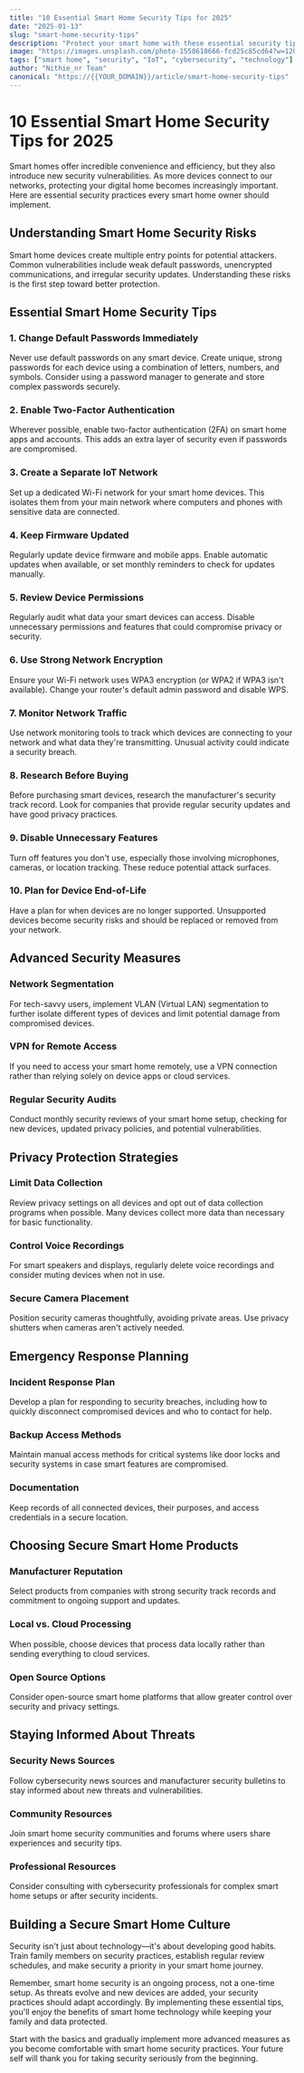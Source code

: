 ```yaml
---
title: "10 Essential Smart Home Security Tips for 2025"
date: "2025-01-13"
slug: "smart-home-security-tips"
description: "Protect your smart home with these essential security tips. Learn how to secure IoT devices, set up proper networks, and prevent cyber attacks."
image: "https://images.unsplash.com/photo-1558618666-fcd25c85cd64?w=1200&h=800&fit=crop"
tags: ["smart home", "security", "IoT", "cybersecurity", "technology"]
author: "Nithie_nr Team"
canonical: "https://{{YOUR_DOMAIN}}/article/smart-home-security-tips"
---
```


# 10 Essential Smart Home Security Tips for 2025

Smart homes offer incredible convenience and efficiency, but they also introduce new security vulnerabilities. As more devices connect to our networks, protecting your digital home becomes increasingly important. Here are essential security practices every smart home owner should implement.

## Understanding Smart Home Security Risks

Smart home devices create multiple entry points for potential attackers. Common vulnerabilities include weak default passwords, unencrypted communications, and irregular security updates. Understanding these risks is the first step toward better protection.

## Essential Smart Home Security Tips

### **1. Change Default Passwords Immediately**
Never use default passwords on any smart device. Create unique, strong passwords for each device using a combination of letters, numbers, and symbols. Consider using a password manager to generate and store complex passwords securely.

### **2. Enable Two-Factor Authentication**
Wherever possible, enable two-factor authentication (2FA) on smart home apps and accounts. This adds an extra layer of security even if passwords are compromised.

### **3. Create a Separate IoT Network**
Set up a dedicated Wi-Fi network for your smart home devices. This isolates them from your main network where computers and phones with sensitive data are connected.

### **4. Keep Firmware Updated**
Regularly update device firmware and mobile apps. Enable automatic updates when available, or set monthly reminders to check for updates manually.

### **5. Review Device Permissions**
Regularly audit what data your smart devices can access. Disable unnecessary permissions and features that could compromise privacy or security.

### **6. Use Strong Network Encryption**
Ensure your Wi-Fi network uses WPA3 encryption (or WPA2 if WPA3 isn't available). Change your router's default admin password and disable WPS.

### **7. Monitor Network Traffic**
Use network monitoring tools to track which devices are connecting to your network and what data they're transmitting. Unusual activity could indicate a security breach.

### **8. Research Before Buying**
Before purchasing smart devices, research the manufacturer's security track record. Look for companies that provide regular security updates and have good privacy practices.

### **9. Disable Unnecessary Features**
Turn off features you don't use, especially those involving microphones, cameras, or location tracking. These reduce potential attack surfaces.

### **10. Plan for Device End-of-Life**
Have a plan for when devices are no longer supported. Unsupported devices become security risks and should be replaced or removed from your network.

## Advanced Security Measures

### **Network Segmentation**
For tech-savvy users, implement VLAN (Virtual LAN) segmentation to further isolate different types of devices and limit potential damage from compromised devices.

### **VPN for Remote Access**
If you need to access your smart home remotely, use a VPN connection rather than relying solely on device apps or cloud services.

### **Regular Security Audits**
Conduct monthly security reviews of your smart home setup, checking for new devices, updated privacy policies, and potential vulnerabilities.

## Privacy Protection Strategies

### **Limit Data Collection**
Review privacy settings on all devices and opt out of data collection programs when possible. Many devices collect more data than necessary for basic functionality.

### **Control Voice Recordings**
For smart speakers and displays, regularly delete voice recordings and consider muting devices when not in use.

### **Secure Camera Placement**
Position security cameras thoughtfully, avoiding private areas. Use privacy shutters when cameras aren't actively needed.

## Emergency Response Planning

### **Incident Response Plan**
Develop a plan for responding to security breaches, including how to quickly disconnect compromised devices and who to contact for help.

### **Backup Access Methods**
Maintain manual access methods for critical systems like door locks and security systems in case smart features are compromised.

### **Documentation**
Keep records of all connected devices, their purposes, and access credentials in a secure location.

## Choosing Secure Smart Home Products

### **Manufacturer Reputation**
Select products from companies with strong security track records and commitment to ongoing support and updates.

### **Local vs. Cloud Processing**
When possible, choose devices that process data locally rather than sending everything to cloud services.

### **Open Source Options**
Consider open-source smart home platforms that allow greater control over security and privacy settings.

## Staying Informed About Threats

### **Security News Sources**
Follow cybersecurity news sources and manufacturer security bulletins to stay informed about new threats and vulnerabilities.

### **Community Resources**
Join smart home security communities and forums where users share experiences and security tips.

### **Professional Resources**
Consider consulting with cybersecurity professionals for complex smart home setups or after security incidents.

## Building a Secure Smart Home Culture

Security isn't just about technology—it's about developing good habits. Train family members on security practices, establish regular review schedules, and make security a priority in your smart home journey.

Remember, smart home security is an ongoing process, not a one-time setup. As threats evolve and new devices are added, your security practices should adapt accordingly. By implementing these essential tips, you'll enjoy the benefits of smart home technology while keeping your family and data protected.

Start with the basics and gradually implement more advanced measures as you become comfortable with smart home security practices. Your future self will thank you for taking security seriously from the beginning.